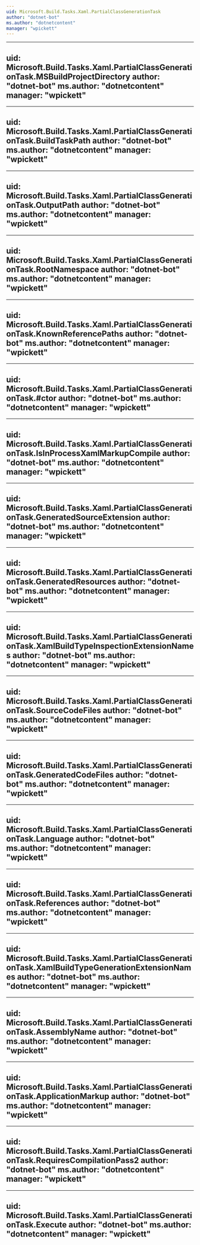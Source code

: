 ```yaml
---
uid: Microsoft.Build.Tasks.Xaml.PartialClassGenerationTask
author: "dotnet-bot"
ms.author: "dotnetcontent"
manager: "wpickett"
---
```


---
uid: Microsoft.Build.Tasks.Xaml.PartialClassGenerationTask.MSBuildProjectDirectory
author: "dotnet-bot"
ms.author: "dotnetcontent"
manager: "wpickett"
---

---
uid: Microsoft.Build.Tasks.Xaml.PartialClassGenerationTask.BuildTaskPath
author: "dotnet-bot"
ms.author: "dotnetcontent"
manager: "wpickett"
---

---
uid: Microsoft.Build.Tasks.Xaml.PartialClassGenerationTask.OutputPath
author: "dotnet-bot"
ms.author: "dotnetcontent"
manager: "wpickett"
---

---
uid: Microsoft.Build.Tasks.Xaml.PartialClassGenerationTask.RootNamespace
author: "dotnet-bot"
ms.author: "dotnetcontent"
manager: "wpickett"
---

---
uid: Microsoft.Build.Tasks.Xaml.PartialClassGenerationTask.KnownReferencePaths
author: "dotnet-bot"
ms.author: "dotnetcontent"
manager: "wpickett"
---

---
uid: Microsoft.Build.Tasks.Xaml.PartialClassGenerationTask.#ctor
author: "dotnet-bot"
ms.author: "dotnetcontent"
manager: "wpickett"
---

---
uid: Microsoft.Build.Tasks.Xaml.PartialClassGenerationTask.IsInProcessXamlMarkupCompile
author: "dotnet-bot"
ms.author: "dotnetcontent"
manager: "wpickett"
---

---
uid: Microsoft.Build.Tasks.Xaml.PartialClassGenerationTask.GeneratedSourceExtension
author: "dotnet-bot"
ms.author: "dotnetcontent"
manager: "wpickett"
---

---
uid: Microsoft.Build.Tasks.Xaml.PartialClassGenerationTask.GeneratedResources
author: "dotnet-bot"
ms.author: "dotnetcontent"
manager: "wpickett"
---

---
uid: Microsoft.Build.Tasks.Xaml.PartialClassGenerationTask.XamlBuildTypeInspectionExtensionNames
author: "dotnet-bot"
ms.author: "dotnetcontent"
manager: "wpickett"
---

---
uid: Microsoft.Build.Tasks.Xaml.PartialClassGenerationTask.SourceCodeFiles
author: "dotnet-bot"
ms.author: "dotnetcontent"
manager: "wpickett"
---

---
uid: Microsoft.Build.Tasks.Xaml.PartialClassGenerationTask.GeneratedCodeFiles
author: "dotnet-bot"
ms.author: "dotnetcontent"
manager: "wpickett"
---

---
uid: Microsoft.Build.Tasks.Xaml.PartialClassGenerationTask.Language
author: "dotnet-bot"
ms.author: "dotnetcontent"
manager: "wpickett"
---

---
uid: Microsoft.Build.Tasks.Xaml.PartialClassGenerationTask.References
author: "dotnet-bot"
ms.author: "dotnetcontent"
manager: "wpickett"
---

---
uid: Microsoft.Build.Tasks.Xaml.PartialClassGenerationTask.XamlBuildTypeGenerationExtensionNames
author: "dotnet-bot"
ms.author: "dotnetcontent"
manager: "wpickett"
---

---
uid: Microsoft.Build.Tasks.Xaml.PartialClassGenerationTask.AssemblyName
author: "dotnet-bot"
ms.author: "dotnetcontent"
manager: "wpickett"
---

---
uid: Microsoft.Build.Tasks.Xaml.PartialClassGenerationTask.ApplicationMarkup
author: "dotnet-bot"
ms.author: "dotnetcontent"
manager: "wpickett"
---

---
uid: Microsoft.Build.Tasks.Xaml.PartialClassGenerationTask.RequiresCompilationPass2
author: "dotnet-bot"
ms.author: "dotnetcontent"
manager: "wpickett"
---

---
uid: Microsoft.Build.Tasks.Xaml.PartialClassGenerationTask.Execute
author: "dotnet-bot"
ms.author: "dotnetcontent"
manager: "wpickett"
---
